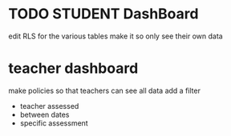 # TODO STUDENT DashBoard
edit RLS for the various tables
make it so only see their own data

# teacher dashboard
make policies so that teachers can see all data
add a filter
- teacher assessed
- between dates
- specific assessment